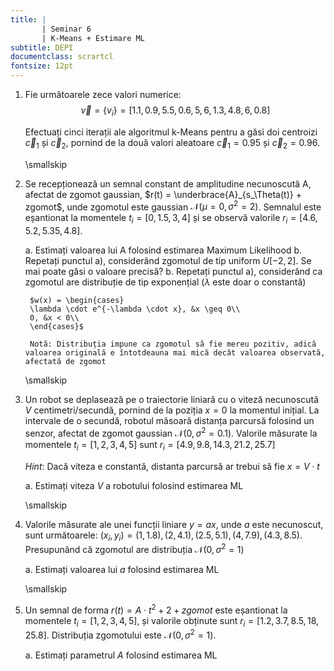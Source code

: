 ```yaml
---
title: | 
       | Seminar 6
       | K-Means + Estimare ML
subtitle: DEPI
documentclass: scrartcl
fontsize: 12pt
---
```

 
1. Fie următoarele zece valori numerice:
$$\vec{v} = \left\lbrace v_i \right\rbrace = [ 1.1, 0.9, 
5.5, 0.6, 5, 6, 1.3, 4.8, 6, 0.8 ] $$

    Efectuați cinci iterații ale algoritmul k-Means pentru a găsi doi centroizi $\vec{c}_1$ și $\vec{c}_2$,
pornind de la două valori aleatoare $\vec{c}_1 = 0.95$ și $\vec{c}_2 = 0.96$. 

	\smallskip

2. Se recepționează un semnal constant de amplitudine necunoscută A, afectat de zgomot gaussian, $r(t) = \underbrace{A}_{s_\Theta(t)} + zgomot$, 
unde zgomotul este gaussian $\mathcal{N}(\mu = 0, \sigma^2 = 2)$. 
Semnalul este eșantionat la momentele $t_i = [0,1.5,3,4]$ și se observă valorile $r_i = [4.6, 5.2, 5.35, 4.8]$.

    a. Estimați valoarea lui A folosind estimarea Maximum Likelihood
    b. Repetați punctul a), considerând zgomotul de tip uniform $U[-2, 2]$. Se mai poate găsi o valoare precisă?
    b. Repetați punctul a), considerând ca zgomotul are distribuție de tip exponențial ($\lambda$ este doar o constantă)
    
        $w(x) = \begin{cases}
        \lambda \cdot e^{-\lambda \cdot x}, &x \geq 0\\
        0, &x < 0\\
        \end{cases}$
        
        Notă: Distribuția impune ca zgomotul să fie mereu pozitiv, adică valoarea originală e întotdeauna mai mică decât valoarea observată, afectată de zgomot

    \smallskip
    
2. Un robot se deplasează pe o traiectorie liniară cu o viteză necunoscută $V$ centimetri/secundă,
pornind de la poziția $x = 0$ la momentul inițial. 
La intervale de o secundă, robotul măsoară distanța parcursă folosind un senzor, afectat de zgomot gaussian $\mathcal{N}(0,\sigma^2=0.1)$.
Valorile măsurate la momentele $t_i = [1,2,3,4,5]$ sunt $r_i = [4.9, 9.8, 14.3, 21.2, 25.7]$

    *Hint*: Dacă viteza e constantă, distanta parcursă ar trebui să fie $x = V \cdot t$ 

    a. Estimați viteza $V$ a robotului folosind estimarea ML

    \smallskip
    
3. Valorile măsurate ale unei funcții liniare $y = ax$, unde $a$ este necunoscut, sunt următoarele:
$(x_i, y_i) = {(1,1.8),(2,4.1),(2.5, 5.1),(4,7.9),(4.3, 8.5)}$. 
Presupunând că zgomotul are distribuția $\mathcal{N}(0,\sigma^2=1)$

    a. Estimați valoarea lui $a$ folosind estimarea ML

    \smallskip
    
4. Un semnal de forma $r(t) = A \cdot t^2 + 2 + zgomot$ este eșantionat la momentele  $t_i = [1,2,3,4,5]$,
 și valorile obținute sunt $r_i = [1.2, 3.7, 8.5, 18, 25.8]$. Distribuția zgomotului este 
 $\mathcal{N}(0,\sigma^2=1)$. 
 
    a. Estimați parametrul $A$ folosind estimarea ML
